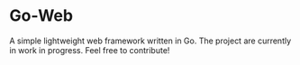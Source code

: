 # Go-Web
A simple lightweight web framework written in Go.
The project are currently in work in progress. Feel free to contribute!